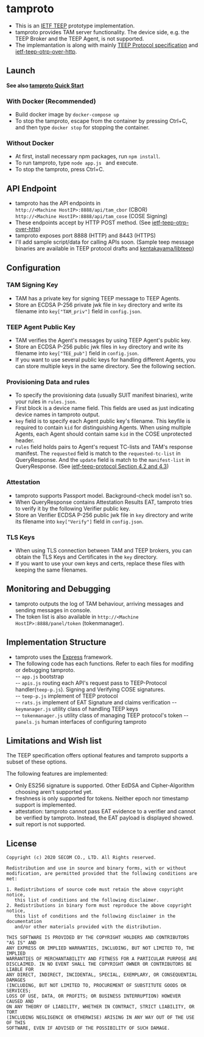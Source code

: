 # tamproto
- This is an [IETF TEEP](https://github.com/ietf-teep) prototype implementation.
- tamproto provides TAM server functionality. The device side, e.g. the TEEP Broker and the TEEP Agent, is not supported. 
- The implemantation is along with mainly [TEEP Protocol specification](https://datatracker.ietf.org/doc/draft-ietf-teep-protocol/) and [ietf-teep-otrp-over-http](https://datatracker.ietf.org/doc/draft-ietf-teep-otrp-over-http/).

## Launch
**See also [tamproto Quick Start](./quickstart.md)**

### With Docker (Recommended)
+ Build docker image by ``docker-compose up``
+ To stop the tamproto, escape from the container by pressing Ctrl+C, and then type ``docker stop`` for stopping the container.

### Without Docker
+ At first, install necessary npm packages, run ``npm install``.
+ To run tamproto, type ``node app.js `` and execute.
+ To stop the tamproto, press Ctrl+C.

## API Endpoint
- tamproto has the API endpoints in   
``http://<Machine HostIP>:8888/api/tam_cbor`` (CBOR)  
``http://<Machine HostIP>:8888/api/tam_cose`` (COSE Signing)  
- These endpoints accept by HTTP POST method. (See [ietf-teep-otrp-over-http](https://datatracker.ietf.org/doc/draft-ietf-teep-otrp-over-http/))
- tamproto exposes port 8888 (HTTP) and 8443 (HTTPS)
- I'll add sample script/data for calling APIs soon. (Sample teep message binaries are available in TEEP protocol drafts and [kentakayama/libteep](https://github.com/kentakayama/libteep/tree/master/testfiles))

## Configuration
### TAM Signing Key
- TAM has a private key for signing TEEP message to TEEP Agents.
- Store an ECDSA P-256 private jwk file in `key` directory and write its filename into `key["TAM_priv"]` field in `config.json`. 
### TEEP Agent Public Key
- TAM verifies the Agent's messages by using TEEP Agent's public key.
- Store an ECDSA P-256 public jwk files in `key` directory and write its filename into `key["TEE_pub"]` field in `config.json`. 
- If you want to use several public keys for handling different Agents, you can store multiple keys in the same directory. See the following section.
### Provisioning Data and rules
- To specify the provisioning data (usually SUIT manifest binaries), write your rules in `rules.json`.
- First block is a device name field. This fields are used as just indicating device names in tamproto output.
- `key` field is to specify each Agent public key's filename. This keyfile is required to contain `kid` for distinguishing Agents. When using multiple Agents, each Agent should contain same `kid` in the COSE unprotected header.
- `rules` field holds pairs to Agent's request TC-lists and TAM's response manifest. The `requested` field is match to the `requested-tc-list` in QueryResponse. And the `update` field is match to the `manifest-list` in QueryResponse. (See [ietf-teep-protocol Section 4.2 and 4.3](https://datatracker.ietf.org/doc/html/draft-ietf-teep-protocol-12))
### Attestation
- tamproto supports Passport model. Background-check model isn't so.
- When QueryResponse contains Attestation Results EAT, tamproto tries to verify it by the following Verifier public key.
- Store an Verifier ECDSA P-256 public jwk file in `key` directory and write its filename into `key["Verify"]` field in `config.json`.
### TLS Keys
- When using TLS connection between TAM and TEEP brokers, you can obtain the TLS Keys and Certificates in the `key` directory.
- If you want to use your own keys and certs, replace these files with keeping the same filenames.

## Monitoring and Debugging
- tamproto outputs the log of TAM behaviour, arriving messages and sending messages in console.
- The token list is also available in ``http://<Machine HostIP>:8888/panel/token`` (tokenmanager).

## Implementation Structure
- tamproto uses the [Express](https://expressjs.com/) framework.
- The following code has each functions. Refer to each files for modifing or debugging tamproto.  
-- `app.js` bootstrap  
-- `apis.js` routing each API's request pass to TEEP-Protocol handler(`teep-p.js`). Signing and Verifying COSE signatures.  
-- `teep-p.js` implement of TEEP protocol  
-- `rats.js` implement of EAT Signature and claims verification
-- `keymanager.js` utility class of handling TEEP keys  
-- `tokenmanager.js` utility class of managing TEEP protocol's token 
-- `panels.js` human interfaces of configuring tamproto

## Limitations and Wish list
The TEEP specification offers optional features and tamproto supports a subset of these options.

The following features are implemented:
- Only ES256 signature is supported. Other EdDSA and Cipher-Algorithm choosing aren't supported yet.
- freshness is only supported for tokens. Neither epoch nor timestamp support is implemented.
- attestation: tamproto cannot pass EAT evidence to a verifier and cannot be verified by tamproto. Instead, the EAT payload is displayed showed.
- suit report is not supported.

## License
```
Copyright (c) 2020 SECOM CO., LTD. All Rights reserved.

Redistribution and use in source and binary forms, with or without
modification, are permitted provided that the following conditions are met: 

1. Redistributions of source code must retain the above copyright notice,
   this list of conditions and the following disclaimer. 
2. Redistributions in binary form must reproduce the above copyright notice,
   this list of conditions and the following disclaimer in the documentation
   and/or other materials provided with the distribution. 

THIS SOFTWARE IS PROVIDED BY THE COPYRIGHT HOLDERS AND CONTRIBUTORS "AS IS" AND
ANY EXPRESS OR IMPLIED WARRANTIES, INCLUDING, BUT NOT LIMITED TO, THE IMPLIED
WARRANTIES OF MERCHANTABILITY AND FITNESS FOR A PARTICULAR PURPOSE ARE
DISCLAIMED. IN NO EVENT SHALL THE COPYRIGHT OWNER OR CONTRIBUTORS BE LIABLE FOR
ANY DIRECT, INDIRECT, INCIDENTAL, SPECIAL, EXEMPLARY, OR CONSEQUENTIAL DAMAGES
(INCLUDING, BUT NOT LIMITED TO, PROCUREMENT OF SUBSTITUTE GOODS OR SERVICES;
LOSS OF USE, DATA, OR PROFITS; OR BUSINESS INTERRUPTION) HOWEVER CAUSED AND
ON ANY THEORY OF LIABILITY, WHETHER IN CONTRACT, STRICT LIABILITY, OR TORT
(INCLUDING NEGLIGENCE OR OTHERWISE) ARISING IN ANY WAY OUT OF THE USE OF THIS
SOFTWARE, EVEN IF ADVISED OF THE POSSIBILITY OF SUCH DAMAGE.
```
